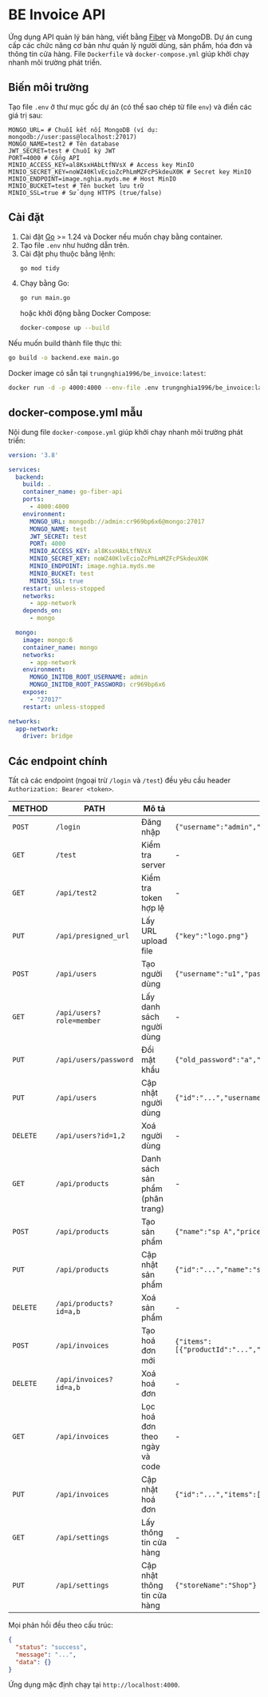 # BE Invoice API

Ứng dụng API quản lý bán hàng, viết bằng [Fiber](https://gofiber.io/) và MongoDB. Dự án cung cấp các chức năng cơ bản như quản lý người dùng, sản phẩm, hóa đơn và thông tin cửa hàng. File `Dockerfile` và `docker-compose.yml` giúp khởi chạy nhanh môi trường phát triển.

## Biến môi trường
Tạo file `.env` ở thư mục gốc dự án (có thể sao chép từ file `env`) và điền các giá trị sau:

```env
MONGO_URL= # Chuỗi kết nối MongoDB (ví dụ: mongodb://user:pass@localhost:27017)
MONGO_NAME=test2 # Tên database
JWT_SECRET=test # Chuỗi ký JWT
PORT=4000 # Cổng API
MINIO_ACCESS_KEY=al8KsxHAbLtfNVsX # Access key MinIO
MINIO_SECRET_KEY=noWZ40KlvEcioZcPhLmMZFcPSkdeuX0K # Secret key MinIO
MINIO_ENDPOINT=image.nghia.myds.me # Host MinIO
MINIO_BUCKET=test # Tên bucket lưu trữ
MINIO_SSL=true # Sử dụng HTTPS (true/false)
```

## Cài đặt
1. Cài đặt [Go](https://go.dev/) >= 1.24 và Docker nếu muốn chạy bằng container.
2. Tạo file `.env` như hướng dẫn trên.
3. Cài đặt phụ thuộc bằng lệnh:
   ```bash
   go mod tidy
   ```
4. Chạy bằng Go:
   ```bash
   go run main.go
   ```
   hoặc khởi động bằng Docker Compose:
   ```bash
   docker-compose up --build
   ```

Nếu muốn build thành file thực thi:
```bash
go build -o backend.exe main.go
```

Docker image có sẵn tại `trungnghia1996/be_invoice:latest`:
```bash
docker run -d -p 4000:4000 --env-file .env trungnghia1996/be_invoice:latest
```

## docker-compose.yml mẫu
Nội dung file `docker-compose.yml` giúp khởi chạy nhanh môi trường phát triển:

```yaml
version: '3.8'

services:
  backend:
    build: .
    container_name: go-fiber-api
    ports:
      - 4000:4000
    environment:
      MONGO_URL: mongodb://admin:cr969bp6x6@mongo:27017
      MONGO_NAME: test
      JWT_SECRET: test
      PORT: 4000
      MINIO_ACCESS_KEY: al8KsxHAbLtfNVsX
      MINIO_SECRET_KEY: noWZ40KlvEcioZcPhLmMZFcPSkdeuX0K
      MINIO_ENDPOINT: image.nghia.myds.me
      MINIO_BUCKET: test
      MINIO_SSL: true
    restart: unless-stopped
    networks:
      - app-network
    depends_on:
      - mongo

  mongo:
    image: mongo:6
    container_name: mongo
    networks:
      - app-network
    environment:
      MONGO_INITDB_ROOT_USERNAME: admin
      MONGO_INITDB_ROOT_PASSWORD: cr969bp6x6
    expose:
      - "27017"
    restart: unless-stopped

networks:
  app-network:
    driver: bridge
```

## Các endpoint chính
Tất cả các endpoint (ngoại trừ `/login` và `/test`) đều yêu cầu header `Authorization: Bearer <token>`.

| METHOD | PATH | Mô tả | Dữ liệu vào (ví dụ) |
|--------|------|-------|----------------------|
|`POST`|`/login`|Đăng nhập|`{"username":"admin","password":"123"}`|
|`GET`|`/test`|Kiểm tra server|-|
|`GET`|`/api/test2`|Kiểm tra token hợp lệ|-|
|`PUT`|`/api/presigned_url`|Lấy URL upload file|`{"key":"logo.png"}`|
|`POST`|`/api/users`|Tạo người dùng|`{"username":"u1","password":"pw","role":"member"}`|
|`GET`|`/api/users?role=member`|Lấy danh sách người dùng|-|
|`PUT`|`/api/users/password`|Đổi mật khẩu|`{"old_password":"a","new_password":"b"}`|
|`PUT`|`/api/users`|Cập nhật người dùng|`{"id":"...","username":"u1","role":"admin"}`|
|`DELETE`|`/api/users?id=1,2`|Xoá người dùng|-|
|`GET`|`/api/products`|Danh sách sản phẩm (phân trang)|-|
|`POST`|`/api/products`|Tạo sản phẩm|`{"name":"sp A","price":10000}`|
|`PUT`|`/api/products`|Cập nhật sản phẩm|`{"id":"...","name":"sp","price":20000}`|
|`DELETE`|`/api/products?id=a,b`|Xoá sản phẩm|-|
|`POST`|`/api/invoices`|Tạo hoá đơn mới|`{"items":[{"productId":"...","name":"Áo","quantity":1,"price":10000}]}`|
|`DELETE`|`/api/invoices?id=a,b`|Xoá hoá đơn|-|
|`GET`|`/api/invoices`|Lọc hoá đơn theo ngày và code|-|
|`PUT`|`/api/invoices`|Cập nhật hoá đơn|`{"id":"...","items":[]}`|
|`GET`|`/api/settings`|Lấy thông tin cửa hàng|-|
|`PUT`|`/api/settings`|Cập nhật thông tin cửa hàng|`{"storeName":"Shop"}`|

Mọi phản hồi đều theo cấu trúc:

```json
{
  "status": "success",
  "message": "...",
  "data": {}
}
```

Ứng dụng mặc định chạy tại `http://localhost:4000`.
